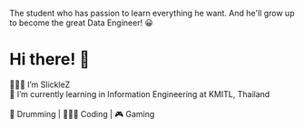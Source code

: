 The student who has passion to learn everything he want. And he'll grow up to become the great Data Engineer! 😀 <br/>
# Hi there! :wave:
👨🏻‍💻 I’m SlickleZ <br/>
:school: I’m currently learning in Information Engineering at KMITL, Thailand <br/> <br/>
🥁 Drumming | 👨🏻‍💻 Coding | 🎮 Gaming <br/> <br/>

